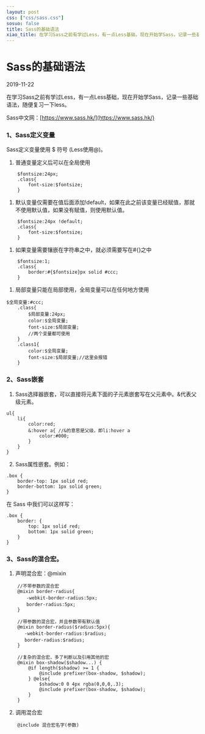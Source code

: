 ```yaml
---
layout: post
css: ["css/sass.css"]
sosuo: false
title: Sass的基础语法
xiao_title: 在学习Sass之前有学过Less，有一点Less基础，现在开始学Sass，记录一些基础语法，随便复习一下less。
---
```


# Sass的基础语法

2019-11-22

在学习Sass之前有学过Less，有一点Less基础，现在开始学Sass，记录一些基础语法，随便复习一下less。

Sass中文网：[https://www.sass.hk/](https://www.sass.hk/)

### 1、Sass定义变量
	
Sass定义变量使用 $ 符号 (Less使用@)。

1. 普通变量定义后可以在全局使用
```
	$fontsize:24px;
	.class{
		font-size:$fontsize;
	}
```

1. 默认变量仅需要在值后面添加!default，如果在此之前该变量已经赋值，那就不使用默认值，如果没有赋值，则使用默认值。
```
	$fontsize:24px !default;
	.class{
		font-size:$fontsize;
	}
```

1. 如果变量需要镶嵌在字符串之中，就必须需要写在#{}之中
```
	$fontsize:1;
	.class{
		border:#{$fontsize}px solid #ccc;
	}
```

1. 局部变量只能在局部使用，全局变量可以在任何地方使用
```
$全局变量:#ccc;
	.class{
		$局部变量:24px;
		color:$全局变量;
		font-size:$局部变量;
		//两个变量都可使用
	}
	.class1{
		color:$全局变量;
		font-size:$局部变量;//这里会报错
	}
```



### 2、Sass嵌套

1. Sass选择器嵌套，可以直接将元素下面的子元素嵌套写在父元素中。&代表父级元素。
```
ul{
	li{
		color:red;
		&:hover a{ //&的意思是父级，即li:hover a
			color:#000;
		}
	}
}
``` 
2. Sass属性嵌套。例如：
```
.box {
	border-top: 1px solid red;
	border-bottom: 1px solid green;
}
```
在 Sass 中我们可以这样写：
```
.box {
	border: {
		top: 1px solid red;
		bottom: 1px solid green;
	}
}
```

### 3、Sass的混合宏。
1. 声明混合宏：@mixin
```
	//不带参数的混合宏
	@mixin border-radius{
	　　-webkit-border-radius:5px;
	　　border-radius:5px;
	}

	//带参数的混合宏，并且参数带有默认值
	@mixin border-radius($radius:5px){
　　　　-webkit-border-radius:$radius;
　　　　border-radius:$radius;
	}

	//复杂的混合宏，多了判断以及引用其他的宏
	@mixin box-shadow($shadow...) {
		@if length($shadow) >= 1 {
			@include prefixer(box-shadow, $shadow);
		} @else{
			$shadow:0 0 4px rgba(0,0,0,.3);
			@include prefixer(box-shadow, $shadow);
		}
	}	
```
2. 调用混合宏
```
	@include 混合宏名字(参数)
```

	
